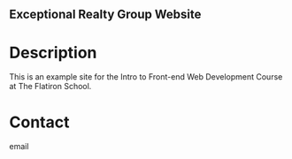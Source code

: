 Exceptional Realty Group Website
---

# Description

This is an example site for the Intro to Front-end Web Development Course at The Flatiron School.

# Contact

email

